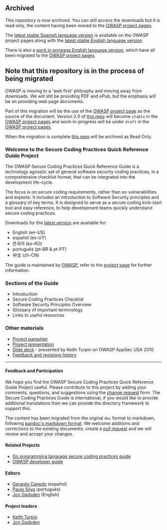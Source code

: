## Archived

*This repository is now archived*.
You can still access the downloads but it is read only, the content having been moved to
the [OWASP project pages](https://owasp.org/www-project-secure-coding-practices-quick-reference-guide).

The [latest stable Spanish language version](https://owasp.org/www-project-secure-coding-practices-quick-reference-guide/stable-es/)
is available on the OWASP project pages along with
the [latest stable English language version](https://owasp.org/www-project-secure-coding-practices-quick-reference-guide/stable-en/).

There is also a [work in progress English language version](https://owasp.org/www-project-secure-coding-practices-quick-reference-guide/draft-en/),
which have all been migrated to the [OWASP project pages](https://owasp.org/www-project-secure-coding-practices-quick-reference-guide).

## Note that this repository is in the process of being migrated
OWASP is moving to a 'web first' philosphy and moving away from downloads.
We will still be providing PDF and ePub, but the emphasis will be on providing web page documents.

Part of this migration will be the use of the [OWASP project page][owaspscpqrg]
as the source of the document.
Version 2.0 of [this repo][this] will become `stable` in the [OWASP project pages][owaspscpqrg]
and work-in-progress will be under `draft` in the [OWASP project pages][owaspscpqrg].

When the migration is complete [this repo][this] will be archived as Read Only.

### Welcome to the Secure Coding Practices Quick Reference Guide Project

The OWASP Secure Coding Practices Quick Reference Guide is a technology agnostic
set of general software security coding practices, in a comprehensive checklist
format, that can be integrated into the development life-cycle.

The focus is on secure coding requirements, rather than on vulnerabilities and
exploits. It includes an introduction to Software Security principles and a
glossary of key terms.
It is designed to serve as a secure coding kick-start tool and easy reference,
to help development teams quickly understand secure coding practices.

Downloads for the [latest version][latest] are available for:

- English (en-US)
- español (es-UY)
- 한국어 (ko-KO)
- português (pt-BR & pt-PT)
- 中文 (zh-CN) 

The guide is maintained by [OWASP][owasp],
refer to the [project page][project] for further information.

### Sections of the Guide

* Introduction
* Secure Coding Practices Checklist
* Software Security Principles Overview
* Glossary of important terminology
* Links to useful resources

### Other materials
* [Project pamphlet][flyer]
* [Project presentation][presentation]
* [Slide deck][deck] - presented by Keith Turpin on OWASP AppSec USA 2010
* [Feedback and revisions history][revisions]

-----

#### Feedback and Participation

We hope you find the OWASP Secure Coding Practices Quick Reference Guide Project
useful. Please contribute to this project by adding your comments, questions,
and suggestions using the [change request][change] form.
The Secure Coding Practices Guide is international,
if you would like to provide additional translations
then we can provide the directory framework to support this.

The content has been migrated from the orginal `doc` format to markdown,
following [pandoc's markdown format][pandoc-format].
We welcome additions and corrections to the existing documents;
create a [pull request][pull-request] and we will review and accept your changes.

#### Related Projects

* [Go programming language secure coding practices guide][owaspgoscp]
* [OWASP developer guide][owaspdevguide]

#### Editors

* [Gerardo Canedo][gerardo] (español)
* [Paulo Silva][paulo] (português)
* [Jon Gadsden][jon] (English)

#### Project leaders

* [Keith Turpin][keith]
* [Jon Gadsden][jon]

[keith]: mailto:Keith.Turpin@owasp.org
[jon]: mailto:jon.gadsden@owasp.org
[gerardo]: mailto:gerardo.canedo@owasp.org
[paulo]: mailto:paulo.silva@owasp.org
[change]: https://github.com/OWASP/secure-coding-practices-quick-reference-guide/issues/new?assignees=&labels=enhancement&template=request.md&title=
[deck]: https://github.com/OWASP/secure-coding-practices-quick-reference-guide/blob/main/materials/Secure_Coding_Practices_Quick_Ref_5.ppt
[flyer]: https://github.com/OWASP/secure-coding-practices-quick-reference-guide/blob/main/materials/Flyer_Secure_Coding_Practices_Quick_Reference_Guide_V2.pdf
[latest]: https://github.com/OWASP/secure-coding-practices-quick-reference-guide/releases/tag/v2.0.1
[owasp]: https://owasp.org/
[pandoc-format]: https://garrettgman.github.io/rmarkdown/authoring_pandoc_markdown.html#pandoc_markdown
[presentation]: https://github.com/OWASP/secure-coding-practices-quick-reference-guide/blob/main/materials/Secure_Coding_Practices_Quick_Ref_6.ppt
[project]: https://owasp.org/www-project-secure-coding-practices-quick-reference-guide/
[pull-request]: https://github.com/OWASP/secure-coding-practices-quick-reference-guide/issues/new?assignees=&labels=enhancement&template=request.md&title=
[revisions]: https://github.com/OWASP/secure-coding-practices-quick-reference-guide/blob/main/materials/SCP-QRG_Revisions_History.xls
[owaspdevguide]: https://owasp.org/www-project-developer-guide/
[owaspgoscp]: https://owasp.org/www-project-go-secure-coding-practices-guide/
[owaspscpqrg]: https://owasp.org/www-project-secure-coding-practices-quick-reference-guide/
[this]: https://github.com/OWASP/secure-coding-practices-quick-reference-guide


